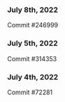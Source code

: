 ### July 8th, 2022

Commit #246999

### July 5th, 2022

Commit #314353


### July 4th, 2022

Commit #72281
